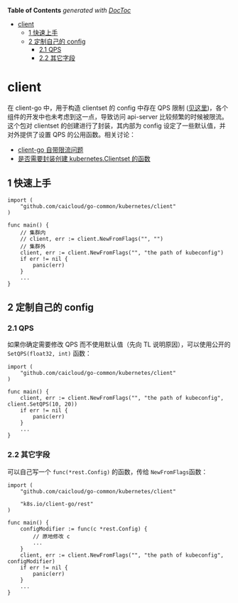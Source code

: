 <!-- START doctoc generated TOC please keep comment here to allow auto update -->
<!-- DON'T EDIT THIS SECTION, INSTEAD RE-RUN doctoc TO UPDATE -->
**Table of Contents**  *generated with [DocToc](https://github.com/thlorenz/doctoc)*

- [client](#client)
  - [1 快速上手](#1-%E5%BF%AB%E9%80%9F%E4%B8%8A%E6%89%8B)
  - [2 定制自己的 config](#2-%E5%AE%9A%E5%88%B6%E8%87%AA%E5%B7%B1%E7%9A%84-config)
    - [2.1 QPS](#21-qps)
    - [2.2 其它字段](#22-%E5%85%B6%E5%AE%83%E5%AD%97%E6%AE%B5)

<!-- END doctoc generated TOC please keep comment here to allow auto update -->

# client

在 client-go 中，用于构造 clientset 的 config 中存在 QPS 限制 ([见这里](https://github.com/kubernetes/client-go/blob/master/rest/config.go#L114))，各个组件的开发中也未考虑到这一点，导致访问 api-server 比较频繁的时候被限流。这个包对 clientset 的创建进行了封装，其内部为 config 设定了一些默认值，并对外提供了设置 QPS 的公用函数。相关讨论：

- [client-go 自带限流问题](https://github.com/caicloud/platform-arch/issues/47)
- [是否需要封装创建 kubernetes.Clientset 的函数](https://github.com/caicloud/go-common/issues/110)

## 1 快速上手

```golang
import (
    "github.com/caicloud/go-common/kubernetes/client"
)

func main() {
    // 集群内
    // client, err := client.NewFromFlags("", "")
    // 集群外
    client, err := client.NewFromFlags("", "the path of kubeconfig")
    if err != nil {
        panic(err)
    }
    ...
}
```

## 2 定制自己的 config

### 2.1 QPS

如果你确定需要修改 QPS 而不使用默认值（先向 TL 说明原因），可以使用公开的 `SetQPS(float32, int)` 函数：

```golang
import (
    "github.com/caicloud/go-common/kubernetes/client"
)

func main() {
    client, err := client.NewFromFlags("", "the path of kubeconfig", client.SetQPS(10, 20))
    if err != nil {
        panic(err)
    }
    ...
}
```

### 2.2 其它字段

可以自己写一个 `func(*rest.Config)` 的函数，传给 `NewFromFlags`函数：

```golang
import (
    "github.com/caicloud/go-common/kubernetes/client"

    "k8s.io/client-go/rest"
)

func main() {
    configModifier := func(c *rest.Config) {
        // 原地修改 c
        ...
    }
    client, err := client.NewFromFlags("", "the path of kubeconfig", configModifier)
    if err != nil {
        panic(err)
    }
    ...
}
```
